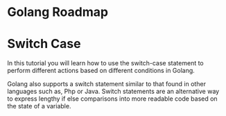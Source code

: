# Golang Roadmap

# Switch Case

In this tutorial you will learn how to use the switch-case statement to perform different actions based on different conditions in Golang.

Golang also supports a switch statement similar to that found in other languages such as, Php or Java. Switch statements are an alternative way to express lengthy if else comparisons into more readable code based on the state of a variable.